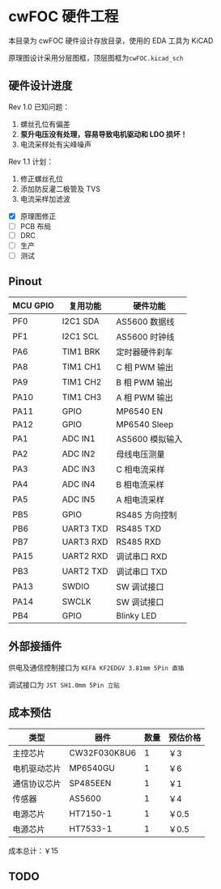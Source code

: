 # cwFOC 硬件工程

本目录为 cwFOC 硬件设计存放目录，使用的 EDA 工具为 KiCAD

原理图设计采用分层图框，顶层图框为`cwFOC.kicad_sch`

## 硬件设计进度

Rev 1.0 已知问题：

1. 螺丝孔位有偏差
2. **泵升电压没有处理，容易导致电机驱动和 LDO 损坏！**
3. 电流采样处有尖峰噪声

Rev 1.1 计划：

1. 修正螺丝孔位
2. 添加防反灌二极管及 TVS
3. 电流采样加滤波

- [x] 原理图修正
- [ ] PCB 布局
- [ ] DRC
- [ ] 生产
- [ ] 测试

## Pinout

| MCU GPIO    | 复用功能     | 硬件功能        |
| ----------- | ----------- | -------------- |
| PF0         | I2C1 SDA    | AS5600 数据线   |
| PF1         | I2C1 SCL    | AS5600 时钟线   |
| PA6         | TIM1 BRK    | 定时器硬件刹车   |
| PA8         | TIM1 CH1    | C 相 PWM 输出   |
| PA9         | TIM1 CH2    | B 相 PWM 输出   |
| PA10        | TIM1 CH3    | A 相 PWM 输出   |
| PA11        | GPIO        | MP6540 EN      |
| PA12        | GPIO        | MP6540 Sleep   |
| PA1         | ADC IN1     | AS5600 模拟输入 |
| PA2         | ADC IN2     | 母线电压测量     |
| PA3         | ADC IN3     | C 相电流采样     |
| PA4         | ADC IN4     | B 相电流采样     |
| PA5         | ADC IN5     | A 相电流采样     |
| PB5         | GPIO        | RS485 方向控制  |
| PB6         | UART3 TXD   | RS485 TXD      |
| PB7         | UART3 RXD   | RS485 RXD      |
| PA15        | UART2 RXD   | 调试串口 RXD    |
| PB3         | UART2 TXD   | 调试串口 TXD    |
| PA13        | SWDIO       | SW 调试接口     |
| PA14        | SWCLK       | SW 调试接口     |
| PB4         | GPIO        | Blinky LED     |

## 外部接插件

供电及通信控制接口为 `KEFA KF2EDGV 3.81mm 5Pin 直插`

调试接口为 `JST SH1.0mm 5Pin 立贴`

## 成本预估

| 类型        | 器件          | 数量 |  预估价格  |
| ----------- | ------------ | --- | --------- | 
| 主控芯片     | CW32F030K8U6 |  1  |  ￥3      | 
| 电机驱动芯片 |  MP6540GU     |  1  |  ￥6      |  
| 通信协议芯片 |  SP485EEN     |  1  |  ￥1      |  
| 传感器      |  AS5600       |  1  |  ￥4      |  
| 电源芯片    |  HT7150-1     |  1  |  ￥0.5    | 
| 电源芯片    |  HT7533-1     |  1  |  ￥0.5    | 

成本总计：￥15

## TODO